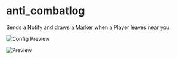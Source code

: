 # anti_combatlog
Sends a Notify and draws a Marker when a Player leaves near you.

![Config Preview](https://github.com/ardelan869/anti_combatlog/assets/101870550/e33b7f15-41db-447b-9f07-b2564003ebd2)

![Preview](https://github.com/ardelan869/anti_combatlog/assets/101870550/5560467c-7f81-4d77-a42d-9d093930c746)
